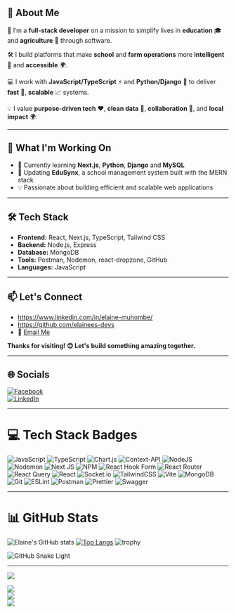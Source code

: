 ## 👋 About Me

🌱 I’m a **full-stack developer** on a mission to simplify lives in **education** 🎓 and **agriculture** 🌾 through software.  

🛠️ I build platforms that make **school** and **farm operations** more **intelligent** 🤖 and **accessible** 🌍.  

💻 I work with **JavaScript/TypeScript** ⚡ and **Python/Django** 🐍 to deliver **fast** 🚀, **scalable** 📈 systems.  

💡 I value **purpose-driven tech** ❤️, **clean data** 🧹, **collaboration** 🤝, and **local impact** 🌍.

---

## 🚀 What I'm Working On

- 🌱 Currently learning **Next.js**, **Python**, **Django** and **MySQL**
- 🔭 Updating **EduSynx**, a school management system built with the MERN stack
- 💡 Passionate about building efficient and scalable web applications

---

## 🛠️ Tech Stack

- **Frontend:** React, Next.js, TypeScript, Tailwind CSS  
- **Backend:** Node.js, Express  
- **Database:** MongoDB  
- **Tools:** Postman, Nodemon, react-dropzone, GitHub  
- **Languages:** JavaScript  

---

## 📫 Let's Connect

- https://www.linkedin.com/in/elaine-muhombe/
- https://github.com/elainees-devs 
- 📧 [Email Me](https://mail.google.com/mail/?view=cm&fs=1&to=emuhombe@gmail.com)

**Thanks for visiting! 😊 Let's build something amazing together.**

---

## 🌐 Socials

[![Facebook](https://img.shields.io/badge/Facebook-%231877F2.svg?logo=Facebook&logoColor=white)](https://facebook.com/emuhombe)  
[![LinkedIn](https://img.shields.io/badge/LinkedIn-%230077B5.svg?logo=linkedin&logoColor=white)](https://linkedin.com/in/elaine-muhombe)

---

# 💻 Tech Stack Badges

![JavaScript](https://img.shields.io/badge/javascript-%23323330.svg?style=for-the-badge&logo=javascript&logoColor=%23F7DF1E) 
![TypeScript](https://img.shields.io/badge/typescript-%23007ACC.svg?style=for-the-badge&logo=typescript&logoColor=white) 
![Chart.js](https://img.shields.io/badge/chart.js-F5788D.svg?style=for-the-badge&logo=chart.js&logoColor=white) 
![Context-API](https://img.shields.io/badge/Context--Api-000000?style=for-the-badge&logo=react) 
![NodeJS](https://img.shields.io/badge/node.js-6DA55F?style=for-the-badge&logo=node.js&logoColor=white) 
![Nodemon](https://img.shields.io/badge/NODEMON-%23323330.svg?style=for-the-badge&logo=nodemon&logoColor=%BBDEAD) 
![Next JS](https://img.shields.io/badge/Next-black?style=for-the-badge&logo=next.js&logoColor=white) 
![NPM](https://img.shields.io/badge/NPM-%23CB3837.svg?style=for-the-badge&logo=npm&logoColor=white) 
![React Hook Form](https://img.shields.io/badge/React%20Hook%20Form-%23EC5990.svg?style=for-the-badge&logo=reacthookform&logoColor=white) 
![React Router](https://img.shields.io/badge/React_Router-CA4245?style=for-the-badge&logo=react-router&logoColor=white) 
![React Query](https://img.shields.io/badge/-React%20Query-FF4154?style=for-the-badge&logo=react%20query&logoColor=white) 
![React](https://img.shields.io/badge/react-%2320232a.svg?style=for-the-badge&logo=react&logoColor=%2361DAFB) 
![Socket.io](https://img.shields.io/badge/Socket.io-black?style=for-the-badge&logo=socket.io&badgeColor=010101) 
![TailwindCSS](https://img.shields.io/badge/tailwindcss-%2338B2AC.svg?style=for-the-badge&logo=tailwind-css&logoColor=white) 
![Vite](https://img.shields.io/badge/vite-%23646CFF.svg?style=for-the-badge&logo=vite&logoColor=white) 
![MongoDB](https://img.shields.io/badge/MongoDB-%234ea94b.svg?style=for-the-badge&logo=mongodb&logoColor=white) 
![Git](https://img.shields.io/badge/git-%23F05033.svg?style=for-the-badge&logo=git&logoColor=white) 
![ESLint](https://img.shields.io/badge/ESLint-4B3263?style=for-the-badge&logo=eslint&logoColor=white) 
![Postman](https://img.shields.io/badge/Postman-FF6C37?style=for-the-badge&logo=postman&logoColor=white) 
![Prettier](https://img.shields.io/badge/prettier-%23F7B93E.svg?style=for-the-badge&logo=prettier&logoColor=black) 
![Swagger](https://img.shields.io/badge/-Swagger-%23Clojure?style=for-the-badge&logo=swagger&logoColor=white)

---


# 📊 GitHub Stats

![Elaine's GitHub stats](https://github-readme-stats.vercel.app/api?username=elainees-devs&show_icons=true&theme=radical)
[![Top Langs](https://github-readme-stats.vercel.app/api/top-langs/?username=elainees-devs&layout=donut-vertical)](https://github.com/elainees-devs/github-readme-stats)
![trophy](https://github-profile-trophy.vercel.app/?username=elainees-devs&theme=darkhub)

![GitHub Snake Light](https://raw.githubusercontent.com/elainees-devs/elainees-devsoutput/github-contribution-grid-snake.svg#gh-light-mode-only)


---

[![](https://visitcount.itsvg.in/api?id=elainees-devs&icon=0&color=0)](https://visitcount.itsvg.in)

![](https://github-readme-stats.vercel.app/api?username=elainees-devs&theme=dark&hide_border=false&include_all_commits=false&count_private=false)<br/>
![](https://github-readme-streak-stats.herokuapp.com/?user=elainees-devs&theme=dark&hide_border=false)<br/>
![](https://github-readme-stats.vercel.app/api/top-langs/?username=elainees-devs&theme=dark&hide_border=false&include_all_commits=false&count_private=false&layout=compact)


<!-- Proudly created with GPRM ( https://gprm.itsvg.in ) -->
